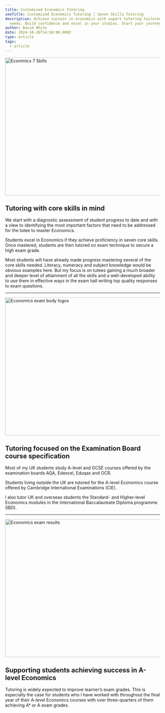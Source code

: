 ```yaml
---
title: Customised Economics Tutoring
seoTitle: Customised Economics Tutoring | Seven Skills Tutoring
description: Achieve success in economics with expert tutoring tailored to your
  needs. Build confidence and excel in your studies. Start your journey today!
author: David White
date: 2024-10-26T14:58:00.000Z
type: article
tags:
  - article
---
```

<img src="/_includes/static/img/economics-7-skills.avif" alt="Econimics 7 Skills" title="Econimics 7 Skills" class="Right" width="600px" height="450px" loading="lazy"/>

## Tutoring with core skills in mind

We start with a diagnostic assessment of student progress to date and with a view to identifying the most important factors that need to be addressed for the tutee to master Economics.

Students excel in Economics if they achieve proficiency in seven core skills. Once mastered, students are then tutored on exam technique to secure a high exam grade.

Most students will have already made progress mastering several of the core skills needed. Literacy, numeracy and subject knowledge would be obvious examples here. But my focus is on tutees gaining a much broader and deeper level of attainment of all the skills and a well-developed ability to use them in effective ways in the exam hall writing top quality responses to exam questions.

- - -

<img src="/_includes/static/img/economics-logos.avif" alt="Economics exam body logos" title="Economics exam body logos" class="Left" width="600px" height="450px" loading="lazy"/>

## Tutoring focused on the Examination Board course specification

Most of my UK students study A-level and GCSE courses offered by the examination boards AQA, Edexcel, Eduqas and OCR.

Students living outside the UK are tutored for the A-level Economics course offered by Cambridge International Examinations (CIE).

I also tutor UK and overseas students the Standard- and Higher-level Economics modules in the International Baccalaureate Diploma programme (IBD).

- - -

<img src="/_includes/static/img/a-level-economics-exam-results.avif" alt="Economics exam results" title="Economics exam results" class="Right" width="600px" height="450px" loading="lazy"/>

## Supporting students achieving success in A-level Economics

Tutoring is widely expected to improve learner’s exam grades. This is especially the case for students who I have worked with throughout the final year of their A-level Economics courses with over three-quarters of them achieving A* or A exam grades.

